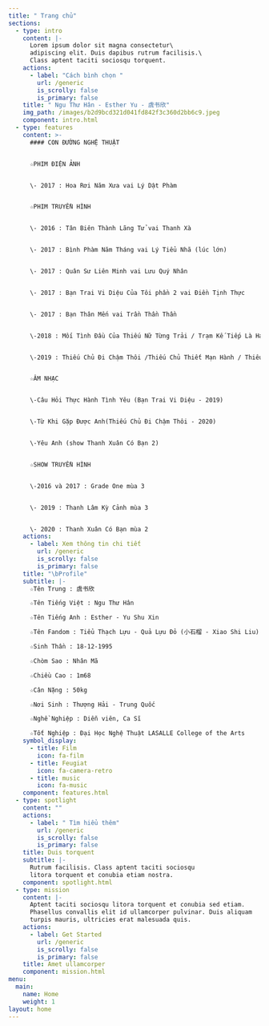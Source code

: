 ```yaml
---
title: " Trang chủ"
sections:
  - type: intro
    content: |-
      Lorem ipsum dolor sit magna consectetur\
      adipiscing elit. Duis dapibus rutrum facilisis.\
      Class aptent taciti sociosqu torquent.
    actions:
      - label: "Cách bình chọn "
        url: /generic
        is_scrolly: false
        is_primary: false
    title: " Ngu Thư Hân - Esther Yu - 虞书欣"
    img_path: /images/b2d9bcd321d041fd842f3c360d2bb6c9.jpeg
    component: intro.html
  - type: features
    content: >-
      #### CON ĐƯỜNG NGHỆ THUẬT


      ☆PHIM ĐIỆN ẢNH


      \- 2017 : Hoa Rơi Năm Xưa vai Lý Dật Phàm


      ☆PHIM TRUYỀN HÌNH


      \- 2016 : Tân Biên Thành Lãng Tử vai Thanh Xà


      \- 2017 : Bình Phàm Năm Tháng vai Lý Tiểu Nhã (lúc lớn)


      \- 2017 : Quân Sư Liên Minh vai Lưu Quý Nhân


      \- 2017 : Bạn Trai Vi Diệu Của Tôi phần 2 vai Điền Tịnh Thực


      \- 2017 : Bạn Thân Mến vai Trần Thần Thần


      \-2018 : Mối Tình Đầu Của Thiếu Nữ Từng Trải / Trạm Kế Tiếp Là Hạnh Phúc vai Thái Mẫn Mẫn


      \-2019 : Thiếu Chủ Đi Chậm Thôi /Thiếu Chủ Thiết Mạn Hành / Thiếu Chủ Đi Thong Thả vai Điền Tam Thất


      ☆ÂM NHẠC


      \-Câu Hỏi Thực Hành Tình Yêu (Bạn Trai Vi Diệu - 2019)


      \-Từ Khi Gặp Được Anh(Thiếu Chủ Đi Chậm Thôi - 2020)


      \-Yêu Anh (show Thanh Xuân Có Bạn 2)


      ☆SHOW TRUYỀN HÌNH


      \-2016 và 2017 : Grade One mùa 3


      \- 2019 : Thanh Lâm Kỳ Cảnh mùa 3


      \- 2020 : Thanh Xuân Có Bạn mùa 2
    actions:
      - label: Xem thông tin chi tiết
        url: /generic
        is_scrolly: false
        is_primary: false
    title: "\bProfile"
    subtitle: |-
      ☆Tên Trung : 虞书欣

      ☆Tên Tiếng Việt : Ngu Thư Hân

      ☆Tên Tiếng Anh : Esther - Yu Shu Xin

      ☆Tên Fandom : Tiểu Thạch Lựu - Quả Lựu Đỏ (小石榴 - Xiao Shi Liu)

      ☆Sinh Thần : 18-12-1995

      ☆Chòm Sao : Nhân Mã

      ☆Chiều Cao : 1m68

      ☆Cân Nặng : 50kg

      ☆Nơi Sinh : Thượng Hải - Trung Quốc

      ☆Nghề Nghiệp : Diễn viên, Ca Sĩ 

      ☆Tốt Nghiệp : Đại Học Nghệ Thuật LASALLE College of the Arts
    symbol_display:
      - title: Film
        icon: fa-film
      - title: Feugiat
        icon: fa-camera-retro
      - title: music
        icon: fa-music
    component: features.html
  - type: spotlight
    content: ""
    actions:
      - label: " Tìm hiểu thêm"
        url: /generic
        is_scrolly: false
        is_primary: false
    title: Duis torquent
    subtitle: |-
      Rutrum facilisis. Class aptent taciti sociosqu  
      litora torquent et conubia etiam nostra.
    component: spotlight.html
  - type: mission
    content: |-
      Aptent taciti sociosqu litora torquent et conubia sed etiam.  
      Phasellus convallis elit id ullamcorper pulvinar. Duis aliquam  
      turpis mauris, ultricies erat malesuada quis.
    actions:
      - label: Get Started
        url: /generic
        is_scrolly: false
        is_primary: false
    title: Amet ullamcorper
    component: mission.html
menu:
  main:
    name: Home
    weight: 1
layout: home
---
```

